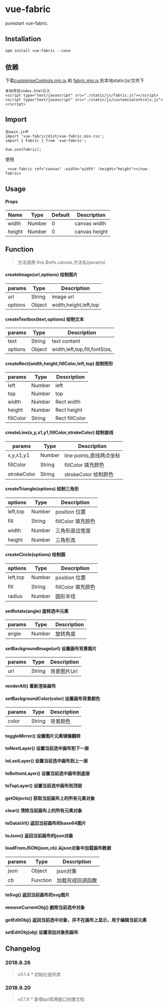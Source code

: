 # vue-fabric
purestart vue-fabric.

## Installation
```
npm install vue-fabric --save
```

## 依赖
下载[customiseControls.min.js](https://github.com/purestart/vue-fabric/blob/master/static/js/customiseControls.min.js).和 [fabric.min.js](https://github.com/purestart/vue-fabric/blob/master/static/js/fabric.min.js).到本地static/js/文件下
    
    本地项目index.html引入
    <script type="text/javascript" src="./static/js/fabric.js"></script>
    <script type="text/javascript" src="./static/js/customiseControls.js"></script>

## Import
```
在main.js中
import 'vue-fabric/dist/vue-fabric.min.css';
import { Fabric } from 'vue-fabric';
```
```
Vue.use(Fabric);
```

使用

```
 <vue-fabric ref="canvas" :width="width" :height="height"></vue-fabric>
```

## Usage
#### Props
| Name              | Type               | Default             | Description                                         |
| ----------------| ---------------- | ---------------| ------------------------------------------|
| width             | Number            |  0                | canvas width    |
| height				| Number		|  0               | canvas height |


## Function
>方法调用
>this.$refs.canvas.方法名(params)
#### createImage(url,options) 绘制图片
| params              | Type             | Description                                         |
| ----------------| ----------------| ------------------------------------------|
| url             | String            | image url    |
| options             | Object            | width,height,left,top |

#### createTextbox(text,options) 绘制文本
| params              | Type             | Description                                         |
| ----------------| ----------------| ------------------------------------------|
| text             | String            | text content    |
| options             | Object            | width,left,top,fill,fontSize, |

#### createRect(width,height,fillColor,left,top) 绘制矩形
| params              | Type             | Description                                         |
| ----------------| ----------------| ------------------------------------------|
| left             | Number            | left    |
| top             | Number            | top |
| width             | Number            | Rect width    |
| height             | Number            | Rect height |
| fillColor             | String            | Rect fillColor |


#### createLine(x,y,x1,y1,fillColor,strokeColor) 绘制直线
| params              | Type             | Description                                         |
| ----------------| ----------------| ------------------------------------------|
| x,y,x1,y1             | Number            | line points,直线两点坐标    |
| fillColor             | String            | fillColor 填充颜色 |
| strokeColor             | String            | strokeColor 绘制颜色 |

#### createTriangle(options) 绘制三角形
| options              | Type             | Description                                         |
| ----------------| ----------------| ------------------------------------------|
| left,top             | Number            | position 位置    |
| fill             | String            | fillColor 填充颜色 |
| width             | Number            | 三角形底边宽度 |
| height             | Number            | 三角形高 |

#### createCircle(options) 绘制圆
| options              | Type             | Description                                         |
| ----------------| ----------------| ------------------------------------------|
| left,top             | Number            | position 位置    |
| fill             | String            | fillColor 填充颜色 |
| radius             | Number            | 圆形半径 |


#### setRotate(angle) 旋转选中元素
| params              | Type             | Description                                         |
| ----------------| ----------------| ------------------------------------------|
| angle             | Number            | 旋转角度    |

#### setBackgroundImage(url) 设置画布背景图片
| params              | Type             | Description                                         |
| ----------------| ----------------| ------------------------------------------|
| url             | String            | 背景图片Url    |

#### renderAll() 重新渲染画布

#### setBackgroundColor(color) 设置画布背景颜色
| params              | Type             | Description                                         |
| ----------------| ----------------| ------------------------------------------|
| color             | String            | 背景颜色    |

#### toggleMirror() 设置图片元素镜像翻转

#### toNextLayer() 设置当前选中画布到下一层

#### toLastLayer() 设置当前选中画布到上一层

#### toBottomLayer() 设置当前选中画布到底层

#### toTopLayer() 设置当前选中画布到顶层

#### getObjects() 获取当前画布上的所有元素对象

#### clear() 清除当前画布上的所有元素对象

#### toDataUrl() 返回当前画布的base64图片

#### toJson() 返回当前画布的json对象

#### loadFromJSON(json,cb) 从json对象中加载画布数据
| params              | Type             | Description                                         |
| ----------------| ----------------| ------------------------------------------|
| json             | Object            | json对象    |
| cb             | Function            | 加载完成回调函数    |

#### toSvg() 返回当前画布的svg图片

#### removeCurrentObj() 删除当前选中对象

#### getEditObj() 返回当前选中对象，并不在画布上显示，用于编辑当前元素

#### setEditObj(obj) 设置添加对象到画布

## Changelog
### 2018.8.26
> v0.1.4 * 初始化组件库
### 2018.9.20
> v0.1.8 * 新增api常用接口创建文档